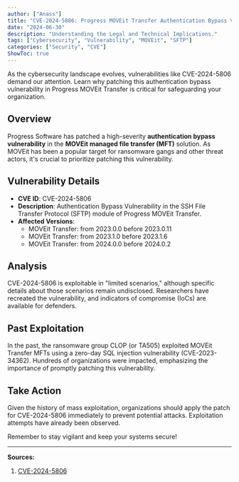 ```yaml
---
author: ["Anass"]
title: "CVE-2024-5806: Progress MOVEit Transfer Authentication Bypass Vulnerability"
date: "2024-06-30"
description: "Understanding the Legal and Technical Implications."
tags: ["Cybersecurity", "Vulnerability", "MOVEit", "SFTP"]
categories: ["Security", "CVE"]
ShowToc: true
---
```


As the cybersecurity landscape evolves, vulnerabilities like CVE-2024-5806 demand our attention. Learn why patching this authentication bypass vulnerability in Progress MOVEit Transfer is critical for safeguarding your organization.

## Overview
Progress Software has patched a high-severity **authentication bypass vulnerability** in the **MOVEit managed file transfer (MFT)** solution. As MOVEit has been a popular target for ransomware gangs and other threat actors, it's crucial to prioritize patching this vulnerability.

## Vulnerability Details
- **CVE ID**: CVE-2024-5806
- **Description**: Authentication Bypass Vulnerability in the SSH File Transfer Protocol (SFTP) module of Progress MOVEit Transfer.
- **Affected Versions**:
  - MOVEit Transfer: from 2023.0.0 before 2023.0.11
  - MOVEit Transfer: from 2023.1.0 before 2023.1.6
  - MOVEit Transfer: from 2024.0.0 before 2024.0.2

## Analysis
CVE-2024-5806 is exploitable in "limited scenarios," although specific details about those scenarios remain undisclosed. Researchers have recreated the vulnerability, and indicators of compromise (IoCs) are available for defenders. 

## Past Exploitation
In the past, the ransomware group CLOP (or TA505) exploited MOVEit Transfer MFTs using a zero-day SQL injection vulnerability (CVE-2023-34362). Hundreds of organizations were impacted, emphasizing the importance of promptly patching this vulnerability.

## Take Action
Given the history of mass exploitation, organizations should apply the patch for CVE-2024-5806 immediately to prevent potential attacks. Exploitation attempts have already been observed.

Remember to stay vigilant and keep your systems secure!

---

**Sources:**

1. [CVE-2024-5806](https://nvd.nist.gov/vuln/detail/CVE-2024-5806)
